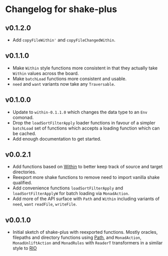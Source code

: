 # Changelog for shake-plus

## v0.1.2.0

* Add `copyFileWithin'` and `copyFileChangedWithin`.

## v0.1.1.0

* Make `Within` style functions more consistent in that they actually take `Within` values
  across the board.
* Make `batchLoad` functions more consistent and usable.
* `need` and `want` variants now take any `Traversable`.

## v0.1.0.0

* Update to `within-0.1.1.0` which changes the data type to an `Env` comonad.
* Drop the `loadSortFilterApply` loader functions in favour of a simpler
  `batchLoad` set of functions which accepts a loading function which can be
  cached.
* Add enough documentation to get started.

## v0.0.2.1

* Add functions based on [Within](https://hackage.haskell.org/package/path) to better
  keep track of source and target directories.
* Reexport more shake functions to remove need to import vanilla shake qualified.
* Add convenience functions `loadSortFilterApply` and `loadSortFilterApplyW` for batch
  loading via `MonadAction`.
* Add more of the API surface with `Path` and `Within` including variants of `need`, `want`
  `readFile`, `writeFile`. 

## v0.0.1.0

* Initial sketch of shake-plus with reexported functions. Mostly oracles,
  filepaths and directory functions using
  [Path](https://hackage.haskell.org/package/path), and `MonadAction`,
  `MonadUnliftAction` and `MonadRules` with `ReaderT` transformers in a similar
  style to [RIO](https://hackage.haskell.org/package/rio)
